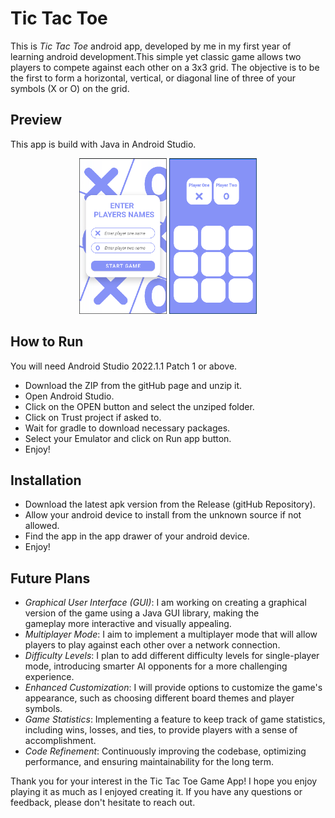 # Tic Tac Toe

This is *Tic Tac Toe* android app, developed by me in my first year of learning android development.This simple yet classic game allows two players to compete against each other on a 3x3 grid. The objective is to be the first to form a horizontal, vertical, or diagonal line of three of your symbols (X or O) on the grid. 

## Preview
This app is build with Java in Android Studio. 

<!-- ![Alt text](./Screenshot%202023-08-10%20202915.jpg) -->
<!-- HTML -->
<div align="center" >
<img src="./preview/img1.png" alt="Alt img" width="140" >
<img src="./preview/img2.png" alt="Alt img" width="140" >
</div>

## How to Run

You will need Android Studio 2022.1.1 Patch 1 or above.

- Download the ZIP from the gitHub page and unzip it.
- Open Android Studio.
- Click on the OPEN button and select the unziped folder.
- Click on Trust project if asked to.
- Wait for gradle to download necessary packages.
- Select your Emulator and click on Run app button.
- Enjoy!

## Installation

- Download the latest apk version from the Release (gitHub Repository).
- Allow your android device to install from the unknown source if not allowed.
- Find the app in the app drawer of your android device.
- Enjoy!

## Future Plans

- *Graphical User Interface (GUI)*: I am working on creating a graphical version of the game using a Java GUI library, making the  
   gameplay more interactive and visually appealing.
- *Multiplayer Mode*: I aim to implement a multiplayer mode that will allow players to play against each other over a network connection.
- *Difficulty Levels*: I plan to add different difficulty levels for single-player mode, introducing smarter AI opponents for a more 
   challenging experience.
- *Enhanced Customization*: I will provide options to customize the game's appearance, such as choosing different board themes and player 
   symbols.
- *Game Statistics*: Implementing a feature to keep track of game statistics, including wins, losses, and ties, to provide players with a
   sense of accomplishment.
- *Code Refinement*: Continuously improving the codebase, optimizing performance, and ensuring maintainability for the long term.

Thank you for your interest in the Tic Tac Toe Game App! I hope you enjoy playing it as much as I enjoyed creating it. If you have any questions or feedback, please don't hesitate to reach out.
